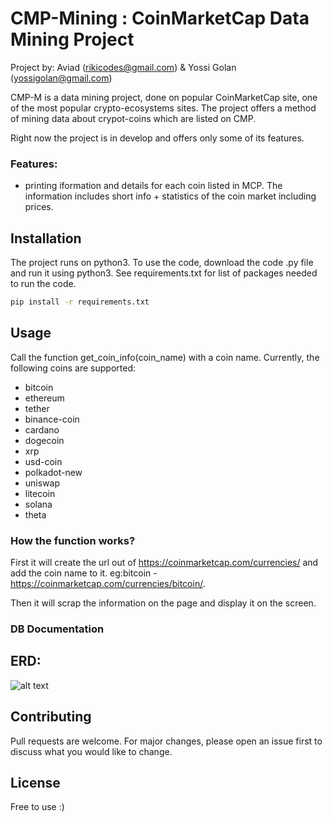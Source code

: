 # CMP-Mining : CoinMarketCap Data Mining Project
Project by: Aviad (rikicodes@gmail.com) & Yossi Golan (yossigolan@gmail.com)

CMP-M is a data mining project, done on popular CoinMarketCap site, one of the most popular crypto-ecosystems sites.
The project offers a method of mining data about crypot-coins which are listed on CMP.

Right now the project is in develop and offers only some of its features.

### Features:
- printing iformation and details for each coin listed in MCP. The information includes short info + statistics of the coin market including prices.

## Installation

The project runs on python3.
To use the code, download the code .py file and run it using python3.
See requirements.txt for list of packages needed to run the code.

```bash
pip install -r requirements.txt 
```

## Usage

Call the function get_coin_info(coin_name) with a coin name.
Currently, the following coins are supported:

- bitcoin
- ethereum
- tether
- binance-coin
- cardano
- dogecoin
- xrp
- usd-coin
- polkadot-new
- uniswap
- litecoin
- solana
- theta

### How the function works?

First it will create the url out of https://coinmarketcap.com/currencies/ and add the coin name to it. 
eg:bitcoin - https://coinmarketcap.com/currencies/bitcoin/.

Then it will scrap the information on the page and display it on the screen.

### DB Documentation

## ERD:

![alt text](https://github.com/yossigolan/data-mining-project/blob/yossi_branch/MiningProject.png?raw=true)


## Contributing
Pull requests are welcome. For major changes, please open an issue first to discuss what you would like to change.


## License
Free to use :)
